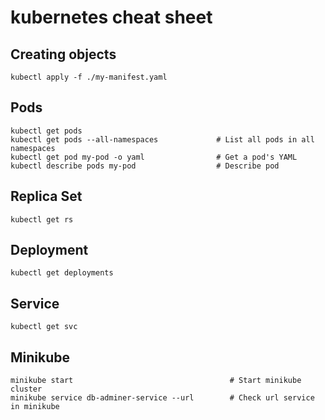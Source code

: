 # kubernetes cheat sheet

## Creating objects
```
kubectl apply -f ./my-manifest.yaml  
```

## Pods
```
kubectl get pods
kubectl get pods --all-namespaces             # List all pods in all namespaces
kubectl get pod my-pod -o yaml                # Get a pod's YAML
kubectl describe pods my-pod                  # Describe pod
```

## Replica Set 

```
kubectl get rs
```

## Deployment

```
kubectl get deployments
```

## Service 

```
kubectl get svc
```

## Minikube



```
minikube start                                   # Start minikube cluster 
minikube service db-adminer-service --url        # Check url service in minikube 
```




